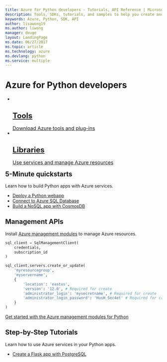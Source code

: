```yaml
---
title: Azure for Python developers - Tutorials, API Reference | Microsoft Docs
description: Tools, SDKs, tutorials, and samples to help you create and deploy Python apps to Azure.
keywords: Azure, Python, SDK, API
author: lisawong19  
ms.author: liwong
manager: douge
layout: LandingPage
ms.date: 06/27/2017
ms.topic: article
ms.technology: azure
ms.devlang: python
ms.service: multiple
---
```


# Azure for Python developers

<ul class="cardsY panelContent">
    <li>
        <a href="python-azure-tools.md">
            <div class="cardSize">
                <div class="cardPadding">
                    <div class="card" style="height: 84px">
                        <div class="cardImageOuter" style="margin-top: 12px">
                            <div class="cardImage">
                                <img src="/media/common/i_tools.svg" alt="" />
                            </div>
                        </div>
                        <div class="cardText">
                            <h3 style="margin-bottom: 0; font-size: 24px">Tools</h3>
                            <p style="font-size: 1rem">Download Azure tools and plug-ins</p>
                        </div>
                    </div>
                </div>
            </div>
        </a>
    </li>
    <li>
        <a href="python-sdk-azure-install.md">
            <div class="cardSize">
                <div class="cardPadding">
                    <div class="card" style="height: 84px">
                        <div class="cardImageOuter" style="margin-top: 12px">
                            <div class="cardImage">
                                <img src="/media/common/i_reference.svg" alt="" />
                            </div>
                        </div>
                        <div class="cardText">
                            <h3 style="margin-bottom: 0; font-size: 24px">Libraries</h3>
                            <p style="font-size: 1rem">Use services and manage Azure resources</p>
                        </div>
                    </div>
                </div>
            </div>
        </a>
    </li>
</ul>


## 5-Minute quickstarts
Learn how to build Python apps with Azure services.
<ul>
   <li><a href="https://docs.microsoft.com/azure/app-service-web/app-service-web-get-started-python">Deploy a Python webapp</a></li>
    <li><a href="https://docs.microsoft.com/azure/sql-database/sql-database-connect-query-python">Connect to Azure SQL Database</a></li>
    <li><a href="https://docs.microsoft.com/azure/cosmos-db/documentdb-python-application">Build a NoSQL app with CosmosDB</a></li>
</ul>

## Management APIs

Install [Azure management modules](python-sdk-azure-install.md) to manage Azure resources. 

```python
sql_client = SqlManagementClient(
    credentials,
    subscription_id
)

sql_client.servers.create_or_update(
    'myresourcegroup',
    'myservername',
    {
        'location': 'eastus',
        'version': '12.0', # Required for create
        'administrator_login': 'mysecretname', # Required for create
        'administrator_login_password': 'HusH_Sec4et' # Required for create
    }
)
```

[Get started with the Azure management modules for Python](python-sdk-azure-get-started.md)

## Step-by-Step Tutorials

Learn how to use Azure services in your Python apps.
<ul>
    <li><a href="https://docs.microsoft.com/azure/app-service-web/app-service-web-tutorial-docker-python-postgresql-app">Create a Flask app with PostgreSQL</a></li>
</ul>

